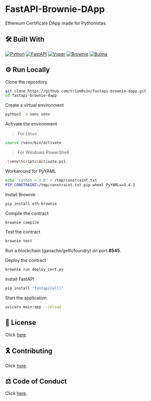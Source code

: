 # FastAPI-Brownie-DApp

Ethereum Certificate DApp made for Pythonistas.

## 🛠 Built With

[![Python](https://img.shields.io/badge/python-steelblue?style=for-the-badge&logo=python&logoColor=white)](https://www.python.org/)
[![FastAPI](https://img.shields.io/badge/fastapi-steelblue?style=for-the-badge&logo=fastapi&logoColor=white)](https://fastapi.tiangolo.com)
[![Vyper](https://img.shields.io/badge/vyper-darkslategray?style=for-the-badge&logo=ethereum&logoColor=white)](https://docs.vyperlang.org/en/stable/)
[![Brownie](https://img.shields.io/badge/brownie-darkslategray?style=for-the-badge&logo=ethereum&logoColor=white)](https://eth-brownie.readthedocs.io/en/stable/)
[![Bulma](https://img.shields.io/badge/bulma-indigo?style=for-the-badge&logo=bulma&logoColor=white)](https://bulma.io/)

## ⚙️ Run Locally

Clone the repository

```bash
git clone https://github.com/tr1sm0s1n/fastapi-brownie-dapp.git
cd fastapi-brownie-dapp
```

Create a virtual environment

```bash
python3 -m venv venv
```

Activate the environment

> For Linux

```bash
source /venv/bin/activate
```

> For Windows PowerShell

```bash
.\venv\Scripts\Activate.ps1
```

Workaround for PyYAML

```bash
echo 'Cython < 3.0' > /tmp/constraint.txt
PIP_CONSTRAINT=/tmp/constraint.txt pip wheel PyYAML==5.4.1
```

Install Brownie

```bash
pip install eth-brownie
```

Compile the contract

```bash
brownie compile
```

Test the contract

```bash
brownie test
```

Run a blockchain (ganache/geth/foundry) on port **8545**.

Deploy the contract

```bash
brownie run deploy_cert.py
```

Install FastAPI

```bash
pip install "fastapi[all]"
```

Start the application

```bash
uvicorn main:app --reload
```

## 📜 License

Click [here](./LICENSE.md).

## 🎗️ Contributing

Click [here](./CONTRIBUTING.md).

## ⚖️ Code of Conduct

Click [here](./CODE_OF_CONDUCT.md).
